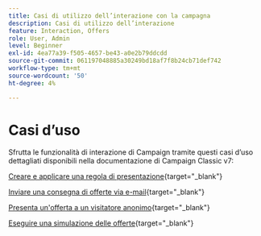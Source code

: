 ```yaml
---
title: Casi di utilizzo dell’interazione con la campagna
description: Casi di utilizzo dell’interazione
feature: Interaction, Offers
role: User, Admin
level: Beginner
exl-id: 4ea77a39-f505-4657-be43-a0e2b79ddcdd
source-git-commit: 061197048885a30249bd18af7f8b24cb71def742
workflow-type: tm+mt
source-wordcount: '50'
ht-degree: 4%

---
```


# Casi d’uso

Sfrutta le funzionalità di interazione di Campaign tramite questi casi d’uso dettagliati disponibili nella documentazione di Campaign Classic v7:

[Creare e applicare una regola di presentazione](https://experienceleague.adobe.com/docs/campaign-classic/using/managing-offers/case-study/presentation-rules.html?lang=it){target="_blank"}

[Inviare una consegna di offerte via e-mail](https://experienceleague.adobe.com/docs/campaign-classic/using/managing-offers/case-study/offers-on-an-outbound-channel.html?lang=it){target="_blank"}

[Presenta un&#39;offerta a un visitatore anonimo](https://experienceleague.adobe.com/docs/campaign-classic/using/managing-offers/case-study/offers-on-an-outbound-channel.html?lang=it){target="_blank"}

[Eseguire una simulazione delle offerte](https://experienceleague.adobe.com/docs/campaign-classic/using/managing-offers/case-study/offers-on-an-outbound-channel.html?lang=it){target="_blank"}
